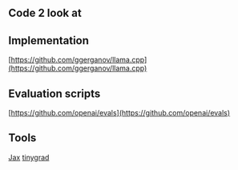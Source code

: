 ## Code 2 look at 

## Implementation
[https://github.com/ggerganov/llama.cpp](https://github.com/ggerganov/llama.cpp)

## Evaluation scripts
[https://github.com/openai/evals](https://github.com/openai/evals)

## Tools
[Jax](https://jax.readthedocs.io/en/latest/notebooks/quickstart.html)
[tinygrad](https://github.com/geohot/tinygrad)

